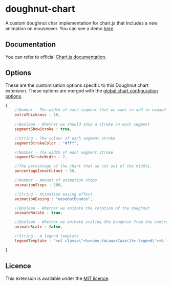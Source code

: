 # doughnut-chart
A custom doughnut char implementation for chart.js that includes a new animation on mouseover.
You can see a demo [here](http://gracegrace.me/#/demos/doughnut-chart).

## Documentation
You can refer to official [Chart.js documentation](http://www.chartjs.org/docs/#doughnut-pie-chart).

## Options
These are the customisation options specific to this Doughnut chart extension. These options are merged with the [global chart configuration options](http://www.chartjs.org/docs/#getting-started-global-chart-configuration).

```javascript
{
    //Number - The width of each segment that we want to add to expand it on mousehover
	extraThickness : 10,
	
    //Boolean - Whether we should show a stroke on each segment
	segmentShowStroke : true,

	//String - The colour of each segment stroke
	segmentStrokeColor : "#fff",

	//Number - The width of each segment stroke
	segmentStrokeWidth : 2,

	//The percentage of the chart that we cut out of the middle.
	percentageInnerCutout : 50,

	//Number - Amount of animation steps
	animationSteps : 100,

	//String - Animation easing effect
	animationEasing : "easeOutBounce",

	//Boolean - Whether we animate the rotation of the Doughnut
	animateRotate : true,

	//Boolean - Whether we animate scaling the Doughnut from the centre
	animateScale : false,

	//String - A legend template
	legendTemplate : "<ul class=\"<%=name.toLowerCase()%>-legend\"><% for (var i=0; i<segments.length; i++){%><li><span style=\"background-color:<%=segments[i].fillColor%>\"></span><%if(segments[i].label){%><%=segments[i].label%><%}%></li><%}%></ul>"

}
```

## Licence
This extension is available under the [MIT licence](http://opensource.org/licenses/MIT).
